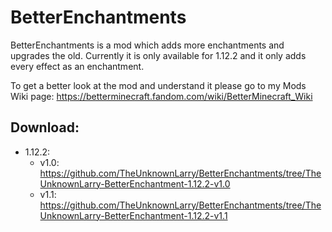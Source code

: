# BetterEnchantments
BetterEnchantments is a mod which adds more enchantments and upgrades the old.
Currently it is only available for 1.12.2 and it only adds every effect as an enchantment.

To get a better look at the mod and understand it please go to my Mods Wiki page: https://betterminecraft.fandom.com/wiki/BetterMinecraft_Wiki

Download:
-
* 1.12.2:
  * v1.0: https://github.com/TheUnknownLarry/BetterEnchantments/tree/TheUnknownLarry-BetterEnchantment-1.12.2-v1.0
  * v1.1: https://github.com/TheUnknownLarry/BetterEnchantments/tree/TheUnknownLarry-BetterEnchantment-1.12.2-v1.1
